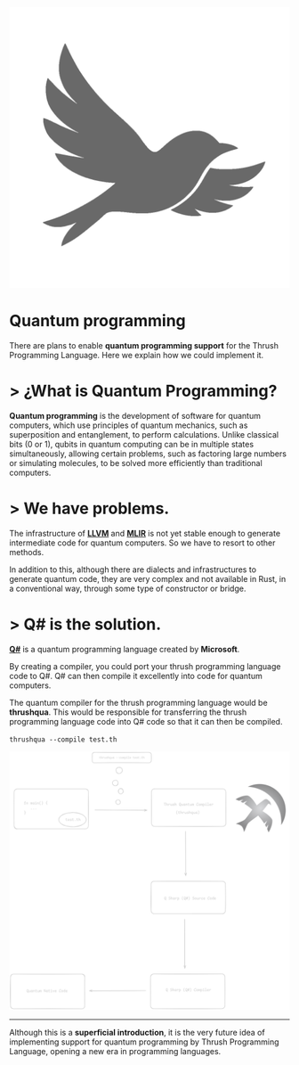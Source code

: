 <p align="center">
  <img src= "https://github.com/thrushlang/quantum/blob/master/assets/thrushlang-v1.3.png" alt= "logo" style= "width: 2hv; height: 2hv;"> </img>
</p>

# Quantum programming

There are plans to enable **quantum programming support** for the Thrush Programming Language. Here we explain how we could implement it.

# > ¿What is Quantum Programming?

**Quantum programming** is the development of software for quantum computers, which use principles of quantum mechanics, such as superposition and entanglement, to perform calculations. Unlike classical bits (0 or 1), qubits in quantum computing can be in multiple states simultaneously, allowing certain problems, such as factoring large numbers or simulating molecules, to be solved more efficiently than traditional computers.

# > We have problems.

The infrastructure of **[LLVM](https://llvm.org/)** and **[MLIR](https://mlir.llvm.org/)** is not yet stable enough to generate intermediate code for quantum computers. So we have to resort to other methods.

In addition to this, although there are dialects and infrastructures to generate quantum code, they are very complex and not available in Rust, in a conventional way, through some type of constructor or bridge.

# > Q# is the solution.

**[Q#](https://github.com/microsoft/qsharp)** is a quantum programming language created by **Microsoft**. 

By creating a compiler, you could port your thrush programming language code to Q#. Q# can then compile it excellently into code for quantum computers.

The quantum compiler for the thrush programming language would be **thrushqua**. This would be responsible for transferring the thrush programming language code into Q# code so that it can then be compiled.

`thrushqua --compile test.th`

<p align="center">
  <img src= "https://github.com/thrushlang/quantum/blob/master/assets/Quantum%20Compiler.png" alt= "logo" style= "width: 2hv; height: 2hv;"> </img>
</p>

------------

Although this is a **superficial introduction**, it is the very future idea of ​​implementing support for quantum programming by Thrush Programming Language, opening a new era in programming languages.
